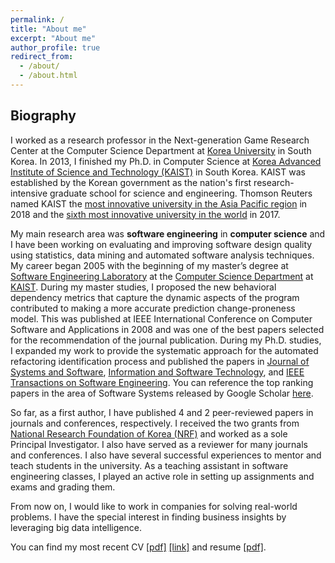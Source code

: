 ```yaml
---
permalink: /
title: "About me"
excerpt: "About me"
author_profile: true
redirect_from:
  - /about/
  - /about.html
---
```


Biography
------
I worked as a research professor in the Next-generation Game Research Center at the Computer Science Department at [Korea University](http://www.korea.ac.kr/mbshome/mbs/en/index.do) in South Korea. In 2013, I finished my Ph.D. in Computer Science at [Korea Advanced Institute of Science and Technology (KAIST)](http://www.kaist.ac.kr/html/en/index.html) in South Korea. KAIST was established by the Korean government as the nation's first research-intensive graduate school for science and engineering.
Thomson Reuters named KAIST the [most innovative university in the Asia Pacific region](https://www.reuters.com/article/us-asiapac-reuters-ranking-innovative-un/asia-pacifics-most-innovative-universities-2018-idUSKCN1J02SP) in 2018 and the [sixth most innovative university in the world](https://www.reuters.com/innovative-universities-2017/profile) in 2017.

My main research area was **software engineering** in **computer science** and I have been working on evaluating and improving software design quality using statistics, data mining and automated software analysis techniques.
My career began 2005 with the beginning of my master’s degree at [Software Engineering Laboratory](http://se.kaist.ac.kr/) at the [Computer Science Department](https://cs.kaist.ac.kr/) at [KAIST](http://www.kaist.ac.kr/html/en/index.html).
During my master studies, I proposed the new behavioral dependency metrics that capture the dynamic aspects of the program contributed to making a more accurate prediction change-proneness model. This was published at IEEE International Conference on Computer Software and Applications in 2008 and was one of the best papers selected for the recommendation of the journal publication.
During my Ph.D. studies, I expanded my work to provide the systematic approach for the automated refactoring identification process and published the papers in [Journal of Systems and Software](https://www.journals.elsevier.com/journal-of-systems-and-software), [Information and Software Technology](https://www.journals.elsevier.com/information-and-software-technology), and [IEEE Transactions on Software Engineering](https://www.computer.org/web/tse).
You can reference the top ranking papers in the area of Software Systems released by Google Scholar [here](https://scholar.google.com/citations?view_op=top_venues&hl=en&vq=eng_softwaresystems).


So far, as a first author, I have published 4 and 2 peer-reviewed papers in journals and conferences, respectively. I received the two grants from [National Research Foundation of Korea (NRF)](http://www.nrf.re.kr/eng/main) and worked as a sole Principal Investigator. I also have served as a reviewer for many journals and conferences. I also have several successful experiences to mentor and teach students in the university. As a teaching assistant in software engineering classes, I played an active role in setting up assignments and exams and grading them.


From now on, I would like to work in companies for solving real-world problems.
I have the special interest in finding business insights by leveraging big data intelligence.

You can find my most recent CV [[pdf]](/files/arhan_cv.pdf) [[link]](/cv/) and resume [[pdf]](/files/arhanResume.pdf).  


<!--
News
------
-->
